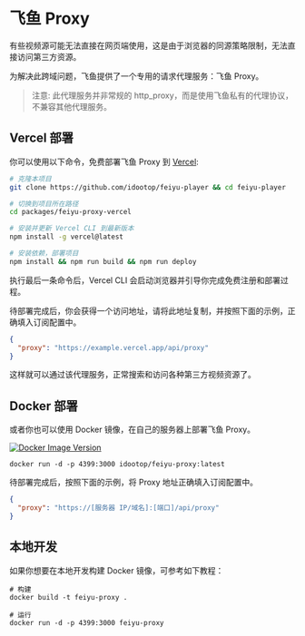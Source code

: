 # 飞鱼 Proxy

有些视频源可能无法直接在网页端使用，这是由于浏览器的同源策略限制，无法直接访问第三方资源。

为解决此跨域问题，飞鱼提供了一个专用的请求代理服务：飞鱼 Proxy。

> 注意: 此代理服务并非常规的 http_proxy，而是使用飞鱼私有的代理协议，不兼容其他代理服务。

## Vercel 部署

你可以使用以下命令，免费部署飞鱼 Proxy 到 [Vercel](https://vercel.com):

```bash
# 克隆本项目
git clone https://github.com/idootop/feiyu-player && cd feiyu-player

# 切换到项目所在路径
cd packages/feiyu-proxy-vercel

# 安装并更新 Vercel CLI 到最新版本
npm install -g vercel@latest

# 安装依赖，部署项目
npm install && npm run build && npm run deploy
```

执行最后一条命令后，Vercel CLI 会启动浏览器并引导你完成免费注册和部署过程。

待部署完成后，你会获得一个访问地址，请将此地址复制，并按照下面的示例，正确填入订阅配置中。

```json
{
  "proxy": "https://example.vercel.app/api/proxy"
}
```

这样就可以通过该代理服务，正常搜索和访问各种第三方视频资源了。

## Docker 部署

或者你也可以使用 Docker 镜像，在自己的服务器上部署飞鱼 Proxy。

[![Docker Image Version](https://img.shields.io/docker/v/idootop/feiyu?color=%23086DCD&label=docker%20image)](https://hub.docker.com/r/idootop/feiyu-proxy)

```shell
docker run -d -p 4399:3000 idootop/feiyu-proxy:latest
```

待部署完成后，按照下面的示例，将 Proxy 地址正确填入订阅配置中。

```json
{
  "proxy": "https://[服务器 IP/域名]:[端口]/api/proxy"
}
```

## 本地开发

如果你想要在本地开发构建 Docker 镜像，可参考如下教程：

```shell
# 构建
docker build -t feiyu-proxy .

# 运行
docker run -d -p 4399:3000 feiyu-proxy
```

